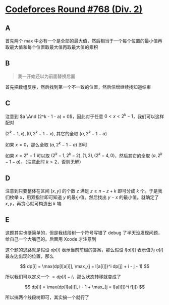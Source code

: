 # [Codeforces Round #768 (Div. 2)](https://codeforces.com/contest/1631)

## A

首先两个 max 中必有一个是全部的最大值，然后相当于一个每个位置的最小值再取最大值和每个位置取最大值再取最大值的乘积

## B

> 我一开始还以为前面替换后面

首先把数组反序，然后找到第一个不一致的位置，然后倍增继续找知道结束

## C

注意到 $a \And (2^k - 1 - a) = 0$，因此对于任意 $0 < x < 2^k - 1$，我们可以这样配对

$(2^k - 1, x), (0, 2^k - 1 - x)$, 其它的全取 $(a, 2^k - 1 - a)$

如果 $x = 0$，那么全取 $(a, 2^k - 1 - a)$ 即可

如果 $x = 2^k - 1$ 可以取 $(2^k - 1, 2^k - 2), (1, 3), (2^k - 4, 0)$，然后其它的全取 $(a, 2^k - 1 - a)$。（注意此时 $k > 2$，否则无解）

## D

注意到只要整体在区间 $[x, y]$ 的个数 $z$ 满足 $z \geq n - z + k$ 即可分成 $k$ 个。于是我们枚举 $x$，用双指针即可知道 $y$ 的最小值。然后找出 $y - x$ 的最小值。就确定了 $x, y$，再贪心就可构造出 $k$ 端

## E

这题其实也挺简单的，但是我线段树一个符号写错了 debug 了半天没发现问题，给自己一个大嘴巴的。后面用 Xcode 才注意到

这个题的思路就是假设 $dp[i]$ 表示当前前缀的答案，那么假设 $l[a[i]]$ 表示值为 $a[i]$ 最左边出现的位置，那么

$$
dp[i] = \max(dp[l[a[i]], \max_{j = l[a[i]]}^i dp[j] + i - j - 1)
$$

所以我们可以定义一个 $= dp[i] - i$，那么状态转移就变成了

$$
dp[i] = \max(dp[l[a[i]], i - 1 + \max_{j = l[a[i]]}^i f[j])
$$

所以搞两个线段树即可，其实搞一个就行了